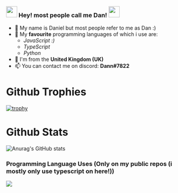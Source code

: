 ### <img src="https://raw.githubusercontent.com/MartinHeinz/MartinHeinz/master/wave.gif" width="30px"> Hey! most people call me Dan! <img src="https://raw.githubusercontent.com/MartinHeinz/MartinHeinz/master/wave.gif" width="30px">

- 🔭 My name is Daniel but most people refer to me as Dan :)
- 🌱 My **favourite** programming languages of which i use are:
    - *JavaScript :)*
    - *TypeScript*
    - *Python* 
- 🏴󠁧󠁢󠁥󠁮󠁧󠁿 I'm from the **United Kingdom (UK)**
- 📫 You can contact me on discord: **Dann#7822**


# Github Trophies
[![trophy](https://github-profile-trophy.vercel.app/?username=DanielBankss&theme=nord)](https://github.com/ryo-ma/github-profile-trophy)


# Github Stats
![Anurag's GitHub stats](https://github-readme-stats.vercel.app/api?username=DanielBankss&show_icons=true&count_private=true&theme=react)


### Programming Language Uses (Only on my public repos (i mostly only use typescript on here!))
<img align="center" src="https://github-readme-stats.vercel.app/api/top-langs/?username=DanielBankss&theme=react" />
